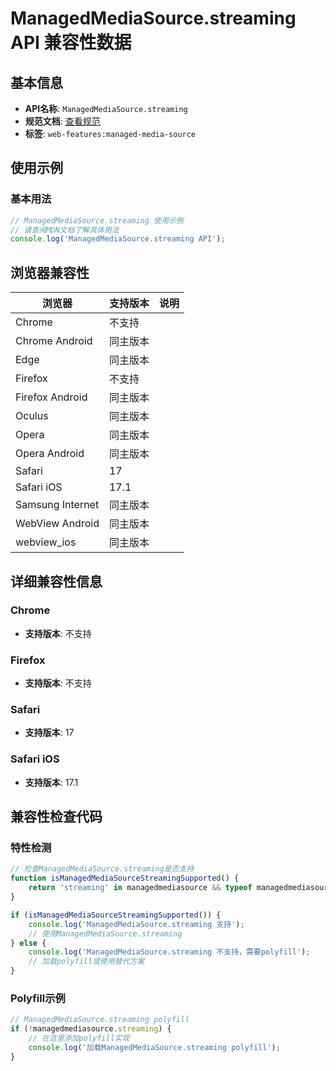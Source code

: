 # ManagedMediaSource.streaming API 兼容性数据

## 基本信息

- **API名称**: `ManagedMediaSource.streaming`
- **规范文档**: [查看规范](https://w3c.github.io/media-source/#dom-managedmediasource-streaming)
- **标签**: `web-features:managed-media-source`

## 使用示例

### 基本用法

```javascript
// ManagedMediaSource.streaming 使用示例
// 请查阅MDN文档了解具体用法
console.log('ManagedMediaSource.streaming API');
```

## 浏览器兼容性

| 浏览器 | 支持版本 | 说明 |
|--------|----------|------|
| Chrome | 不支持 |  |
| Chrome Android | 同主版本 |  |
| Edge | 同主版本 |  |
| Firefox | 不支持 |  |
| Firefox Android | 同主版本 |  |
| Oculus | 同主版本 |  |
| Opera | 同主版本 |  |
| Opera Android | 同主版本 |  |
| Safari | 17 |  |
| Safari iOS | 17.1 |  |
| Samsung Internet | 同主版本 |  |
| WebView Android | 同主版本 |  |
| webview_ios | 同主版本 |  |

## 详细兼容性信息

### Chrome

- **支持版本**: 不支持

### Firefox

- **支持版本**: 不支持

### Safari

- **支持版本**: 17

### Safari iOS

- **支持版本**: 17.1

## 兼容性检查代码

### 特性检测

```javascript
// 检查ManagedMediaSource.streaming是否支持
function isManagedMediaSourceStreamingSupported() {
    return 'streaming' in managedmediasource && typeof managedmediasource.streaming === 'function';
}

if (isManagedMediaSourceStreamingSupported()) {
    console.log('ManagedMediaSource.streaming 支持');
    // 使用ManagedMediaSource.streaming
} else {
    console.log('ManagedMediaSource.streaming 不支持，需要polyfill');
    // 加载polyfill或使用替代方案
}
```

### Polyfill示例

```javascript
// ManagedMediaSource.streaming polyfill
if (!managedmediasource.streaming) {
    // 在这里添加polyfill实现
    console.log('加载ManagedMediaSource.streaming polyfill');
}
```

